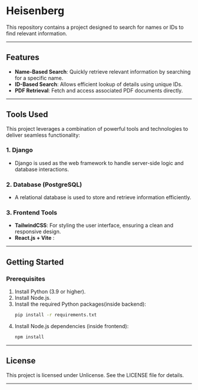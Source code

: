 # Heisenberg

This repository contains a project designed to search for names or IDs to find relevant information.

---

## Features
- **Name-Based Search**: Quickly retrieve relevant information by searching for a specific name.
- **ID-Based Search**: Allows efficient lookup of details using unique IDs.
- **PDF Retrieval**: Fetch and access associated PDF documents directly.

---

## Tools Used
This project leverages a combination of powerful tools and technologies to deliver seamless functionality:


### 1. **Django**
- Django is used as the web framework to handle server-side logic and database interactions.

### 2. **Database (PostgreSQL)**
- A relational database is used to store and retrieve information efficiently.


### 3. **Frontend Tools**
- **TailwindCSS**: For styling the user interface, ensuring a clean and responsive design.
- **React.js + Vite** :

---

## Getting Started

### Prerequisites
1. Install Python (3.9 or higher).
2. Install Node.js.
3. Install the required Python packages(inside backend):
   ```bash
   pip install -r requirements.txt
   ```
4. Install Node.js dependencies (inside frontend):
   ```bash
   npm install
   ```


---

## License
This project is licensed under Unlicense. See the LICENSE file for details.

---


